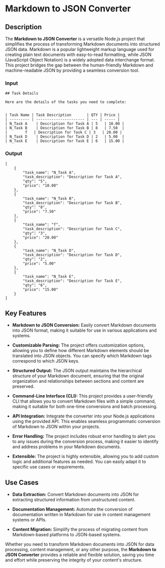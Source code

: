 # Markdown to JSON Converter

## Description

The **Markdown to JSON Converter** is a versatile Node.js project that simplifies the process of transforming Markdown documents into structured JSON data. Markdown is a popular lightweight markup language used for creating plain text documents with easy-to-read formatting, while JSON (JavaScript Object Notation) is a widely adopted data interchange format. This project bridges the gap between the human-friendly Markdown and machine-readable JSON by providing a seamless conversion tool.

### Input

```
## Task Details

Here are the details of the tasks you need to complete:


| Task Name | Task Description       | QTY | Price |
| --------- | ---------------------- | --- | ----- |
| N_Task A    | Description for Task A | 5   | 10.00 |
| N_Task B    | Description for Task B | 8   | 7.50  |
|        f   | Description for Task C | 3   | 20.00 |
| N_Task D    | Description for Task D | 2   | 5.00  |
| N_Task E    | Description for Task E | 6   | 15.00 |

```

### Output

```
[
	{
		"task_name": "N_Task A",
		"task_description": "Description for Task A",
		"qty": "5",
		"price": "10.00"
	},
	{
		"task_name": "N_Task B",
		"task_description": "Description for Task B",
		"qty": "8",
		"price": "7.50"
	},
	{
		"task_name": "f",
		"task_description": "Description for Task C",
		"qty": "3",
		"price": "20.00"
	},
	{
		"task_name": "N_Task D",
		"task_description": "Description for Task D",
		"qty": "2",
		"price": "5.00"
	},
	{
		"task_name": "N_Task E",
		"task_description": "Description for Task E",
		"qty": "6",
		"price": "15.00"
	}
]
```

## Key Features

- **Markdown to JSON Conversion:** Easily convert Markdown documents into JSON format, making it suitable for use in various applications and systems.

- **Customizable Parsing:** The project offers customization options, allowing you to define how different Markdown elements should be translated into JSON objects. You can specify which Markdown tags correspond to which JSON keys.

- **Structured Output:** The JSON output maintains the hierarchical structure of your Markdown document, ensuring that the original organization and relationships between sections and content are preserved.

- **Command-Line Interface (CLI):** This project provides a user-friendly CLI that allows you to convert Markdown files with a simple command, making it suitable for both one-time conversions and batch processing.

- **API Integration:** Integrate the converter into your Node.js applications using the provided API. This enables seamless programmatic conversion of Markdown to JSON within your projects.

- **Error Handling:** The project includes robust error handling to alert you to any issues during the conversion process, making it easier to identify and address problems in your Markdown documents.

- **Extensible:** The project is highly extensible, allowing you to add custom logic and additional features as needed. You can easily adapt it to specific use cases or requirements.

## Use Cases

- **Data Extraction:** Convert Markdown documents into JSON for extracting structured information from unstructured content.

- **Documentation Management:** Automate the conversion of documentation written in Markdown for use in content management systems or APIs.

- **Content Migration:** Simplify the process of migrating content from Markdown-based platforms to JSON-based systems.

Whether you need to transform Markdown documents into JSON for data processing, content management, or any other purpose, the **Markdown to JSON Converter** provides a reliable and flexible solution, saving you time and effort while preserving the integrity of your content's structure.


